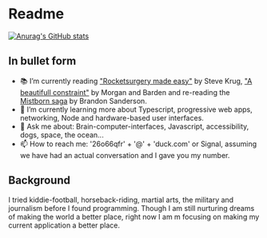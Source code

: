 # Readme

[![Anurag's GitHub stats](https://github-readme-stats.vercel.app/api?username=andersclark&count_private=true&theme=outrun&hide=issues,contribs,prs)](https://github.com/anuraghazra/github-readme-stats)

## In bullet form

- :books: I’m currently reading ["Rocketsurgery made easy"](https://sensible.com/rocket-surgery-made-easy/) by Steve Krug, ["A beautifull constraint"](http://www.abeautifulconstraint.com/the-book-2) by Morgan and Barden and re-reading the [Mistborn saga](https://www.goodreads.com/series/40910-the-mistborn-saga) by Brandon Sanderson.
- 🌱 I’m currently learning more about Typescript, progressive web apps, networking, Node and hardware-based user interfaces.
- 💬 Ask me about: Brain-computer-interfaces, Javascript, accessibility, dogs, space, the ocean...
- 📫 How to reach me: '26o66qfr' + '@' + 'duck.com' or Signal, assuming we have had an actual conversation and I gave you my number.


## Background

I tried kiddie-football, horseback-riding, martial arts, the military and journalism before I found programming. Though I am still nurturing dreams of making the world a better place, right now I am m focusing on making my current application a better place.



